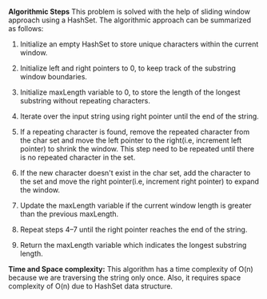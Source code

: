 **Algorithmic Steps**
This problem is solved with the help of sliding window approach using a HashSet. The algorithmic approach can be summarized as follows:

1. Initialize an empty HashSet to store unique characters within the current window.

2. Initialize left and right pointers to 0, to keep track of the substring window boundaries.

3. Initialize maxLength variable to 0, to store the length of the longest substring without repeating characters.

4. Iterate over the input string using right pointer until the end of the string. 

5. If a repeating character is found, remove the repeated character from the char set and move the left pointer to the right(i.e, increment left pointer) to shrink the window. This step need to be repeated until there is no repeated character in the set.

6. If the new character doesn't exist in the char set, add the character to the set and move the right pointer(i.e, increment right pointer) to expand the window.

7. Update the maxLength variable if the current window length is greater than the previous maxLength.

8. Repeat steps 4–7 until the right pointer reaches the end of the string.

9. Return the maxLength variable which indicates the longest substring length.

**Time and Space complexity:**
This algorithm has a time complexity of O(n) because we are traversing the string only once. Also, it requires space complexity of O(n) due to HashSet data structure.